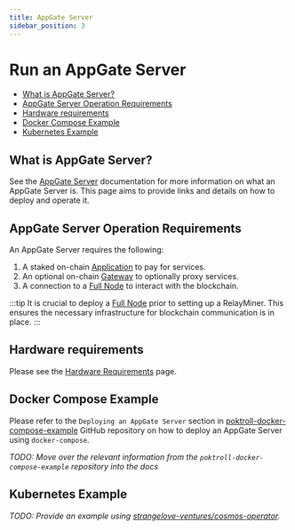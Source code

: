 ```yaml
---
title: AppGate Server
sidebar_position: 3
---
```


# Run an AppGate Server <!-- omit in toc -->

- [What is AppGate Server?](#what-is-appgate-server)
- [AppGate Server Operation Requirements](#appgate-server-operation-requirements)
- [Hardware requirements](#hardware-requirements)
- [Docker Compose Example](#docker-compose-example)
- [Kubernetes Example](#kubernetes-example)

## What is AppGate Server?

See the [AppGate Server](../../protocol/actors/appgate_server.md) documentation for more
information on what an AppGate Server is. This page aims to provide links and
details on how to deploy and operate it.

## AppGate Server Operation Requirements

An AppGate Server requires the following:

1. A staked on-chain [Application](../../protocol/actors/application.md) to pay for services.
2. An optional on-chain [Gateway](../../protocol/actors/gateway.md) to optionally proxy services.
3. A connection to a [Full Node](./full_node_docker.md) to interact with the blockchain.

:::tip
It is crucial to deploy a [Full Node](full_node_docker.md) prior to setting up a RelayMiner.
This ensures the necessary infrastructure for blockchain communication is in place.
:::

## Hardware requirements

Please see the [Hardware Requirements](./hardware_requirements.md#appgate-server--gateway) page.

## Docker Compose Example

Please refer to the `Deploying an AppGate Server` section in [poktroll-docker-compose-example](https://github.com/pokt-network/poktroll-docker-compose-example#deploying-an-appgate-server)
GitHub repository on how to deploy an AppGate Server using `docker-compose`.

_TODO: Move over the relevant information from the `poktroll-docker-compose-example` repository into the docs_

## Kubernetes Example

_TODO: Provide an example using [strangelove-ventures/cosmos-operator](https://github.com/strangelove-ventures/cosmos-operator)._
